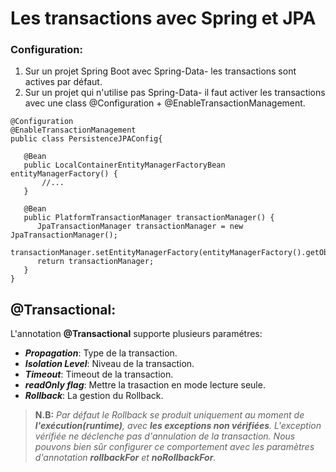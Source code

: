 # Les transactions avec Spring et JPA

### Configuration:
1) Sur un projet Spring Boot avec Spring-Data- les transactions sont actives par défaut.
2) Sur un projet qui n'utilise pas Spring-Data- il faut activer les transactions avec une class @Configuration + @EnableTransactionManagement.
```
@Configuration
@EnableTransactionManagement
public class PersistenceJPAConfig{

   @Bean
   public LocalContainerEntityManagerFactoryBean entityManagerFactory() {
       //...
   }

   @Bean
   public PlatformTransactionManager transactionManager() {
      JpaTransactionManager transactionManager = new JpaTransactionManager();
      transactionManager.setEntityManagerFactory(entityManagerFactory().getObject());
      return transactionManager;
   }
}
```

## @Transactional:
L'annotation **@Transactional** supporte plusieurs paramétres:
+ **_Propagation_**: Type de la transaction.
+ **_Isolation Level_**: Niveau de la transaction.
+ **_Timeout_**: Timeout de la transaction.
+ **_readOnly flag_**: Mettre la trasaction en mode lecture seule.
+ **_Rollback_**: La gestion du Rollback.
> **N.B:** _Par défaut le Rollback se produit uniquement au moment de **l'exécution(runtime)**, avec **les exceptions non vérifiées**. L'exception vérifiée ne déclenche pas d'annulation de la transaction. Nous pouvons bien sûr configurer ce comportement avec les paramètres d'annotation **rollbackFor** et **noRollbackFor**._
